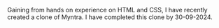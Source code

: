 Gaining from hands on experience on HTML and CSS, I have recently created a clone of Myntra. I have completed this clone by 30-09-2024. 
